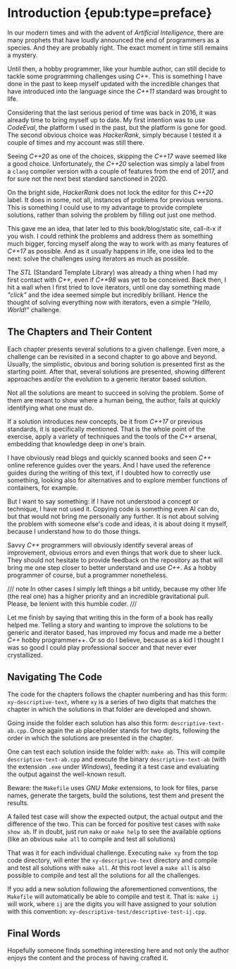 # Introduction {epub:type=preface}

In our modern times and with the advent of *Artificial Intelligence*, there are many prophets that have loudly announced the end of programmers as a species. And they are probably right. The exact moment in time still remains a mystery.

Until then, a hobby programmer, like your humble author, can still decide to tackle some programming challenges using *C++*. This is something I have done in the past to keep myself updated with the incredible changes that have introduced into the language since the *C++11* standard was brought to life.

Considering that the last serious period of time was back in 2016, it was already time to bring myself up to date. My first intention was to use *CodeEval*, the platform I used in the past, but the platform is gone for good. The second obvious choice was *HackerRank*, simply because I tested it a couple of times and my account was still there.

Seeing *C++20* as one of the choices, skipping the *C++17* wave seemed like a good choice. Unfortunately, the *C++20* selection was simply a label from a `clang` compiler version with a couple of features from the end of 2017, and for sure not the next best standard sanctioned in 2020.

On the bright side, *HackerRank* does not lock the editor for this *C++20* label. It does in some, not all, instances of problems for previous versions. This is something I could use to my advantage to provide complete solutions, rather than solving the problem by filling out just one method.

This gave me an idea, that later led to this book/blog/static site, call-it-x if you wish. I could rethink the problems and address them as something much bigger, forcing myself along the way to work with as many features of *C++17* as possible. And as it usually happens in life, one idea led to the next: solve the challenges using iterators as much as possible.

The *STL* (Standard Template Library) was already a thing when I had my first contact with *C++*, even if *C++98* was yet to be conceived. Back then, I hit a wall when I first tried to love iterators, until one day something made *"click"* and the idea seemed simple but incredibly brilliant. Hence the thought of solving everything now with iterators, even a simple *"Hello, World!"* challenge.

## The Chapters and Their Content

Each chapter presents several solutions to a given challenge. Even more, a challenge can be revisited in a second chapter to go above and beyond. Usually, the simplistic, obvious and boring solution is presented first as the starting point. After that, several solutions are presented, showing different approaches and/or the evolution to a generic iterator based solution. 

Not all the solutions are meant to succeed in solving the problem. Some of them are meant to show where a human being, the author, fails at quickly identifying what one must do.

If a solution introduces new concepts, be it from *C++17* or previous standards, it is specifically mentioned. That is the whole point of the exercise, apply a variety of techniques and the tools of the *C++* arsenal, embedding that knowledge deep in one's brain.

I have obviously read blogs and quickly scanned books and seen *C++* online reference guides over the years. And I have used the reference guides during the writing of this text, if I doubted how to correctly use something, looking also for alternatives and to explore member functions of containers, for example.

But I want to say something: if I have not understood a concept or technique, I have not used it. Copying code is something even AI can do, but that would not bring me personally any further. It is not about solving the problem with someone else's code and ideas, it is about doing it myself, because I understand how to do those things.

Savvy *C++* programmers will obviously identify several areas of improvement, obvious errors and even things that work due to sheer luck. They should not hesitate to provide feedback on the repository as that will bring me one step closer to better understand and use *C++*. As a hobby programmer of course, but a programmer nonetheless.

/// note
In other cases I simply left things a bit untidy, because my other life (the real one) has a higher priority and an incredible gravitational pull. Please, be lenient with this humble coder.
///

Let me finish by saying that writing this in the form of a book has really helped me. Telling a story and wanting to improve the solutions to be generic and iterator based, has improved my focus and made me a better *C++* hobby programmer++. Or so do I believe, because as a kid I thought I was so good I could play professional soccer and that never ever crystallized. 

## Navigating The Code

The code for the chapters follows the chapter numbering and has this form: `xy-descriptive-text`, where `xy` is a series of two digits that matches the chapter in which the solutions in that folder are developed and shown.

Going inside the folder each solution has also this form: `descriptive-text-ab.cpp`. Once again the `ab` placeholder stands for two digits, following the order in which the solutions are presented in the chapter.

One can test each solution inside the folder with: `make ab`. This will compile `descriptive-text-ab.cpp` and execute the binary `descriptive-text-ab` (with the extension `.exe` under *Windows*), feeding it a test case and evaluating the output against the well-known result.

Beware: the `Makefile` uses *GNU Make* extensions, to look for files, parse names, generate the targets, build the solutions, test them and present the results.

A failed test case will show the expected output, the actual output and the difference of the two. This can be forced for positive test cases with `make show ab`. If in doubt, just run `make` or `make help` to see the available options (like an obvious `make all` to compile and test all solutions)

That was it for each individual challenge. Executing `make xy` from the top code directory, will enter the `xy-descriptive-text` directory and compile and test all solutions with `make all`. At this root level a `make all` is also possible to compile and test all the solutions for all the challenges.

If you add a new solution following the aforementioned conventions, the `Makefile` will automatically be able to compile and test it. That is: `make ij` will work, where `ij` are the digits you will have assigned to your solution with this convention: `xy-descriptive-test/descriptive-test-ij.cpp`.

## Final Words

Hopefully someone finds something interesting here and not only the author enjoys the content and the process of having crafted it.
